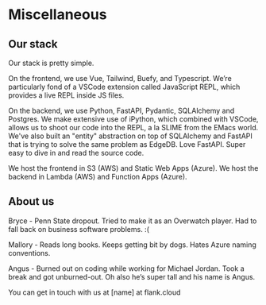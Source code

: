 # Miscellaneous
## Our stack

Our stack is pretty simple. 

On the frontend, we use Vue, Tailwind, Buefy, and Typescript. We’re particularly fond of a VSCode extension called JavaScript REPL, which provides a live REPL inside JS files.

On the backend, we use Python, FastAPI, Pydantic, SQLAlchemy and Postgres. We make extensive use of iPython, which combined with VSCode, allows us to shoot our code into the REPL, a la SLIME from the EMacs world. We've also built an "entity" abstraction on top of SQLAlchemy and FastAPI that is trying to solve the same problem as EdgeDB. Love FastAPI. Super easy to dive in and read the source code. 

We host the frontend in S3 (AWS) and Static Web Apps (Azure). We host the backend in Lambda (AWS) and Function Apps (Azure).

## About us

Bryce - Penn State dropout. Tried to make it as an Overwatch player. Had to fall back on business software problems. :(

Mallory - Reads long books. Keeps getting bit by dogs. Hates Azure naming conventions.

Angus - Burned out on coding while working for Michael Jordan. Took a break and got unburned-out. Oh also he’s super tall and his name is Angus.

You can get in touch with us at [name] at flank.cloud
